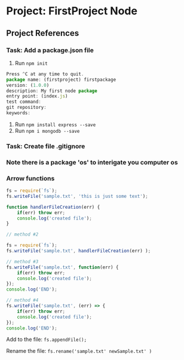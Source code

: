 # Project: FirstProject Node

## Project References

### Task: Add a package.json file

1. Run ```npm init```

```Javascript
Press ^C at any time to quit.
package name: (firstproject) firstpackage
version: (1.0.0)
description: My first node package
entry point: (index.js)
test command:
git repository:
keywords:
```

1. Run ```npm install express --save```
2. Run ```npm i mongodb --save```

### Task: Create file .gitignore

### Note there is a package 'os' to interigate you computer os

### Arrow functions

```javascript
fs = require(`fs`);
fs.writeFile('sample.txt', 'this is just some text');

function handlerFileCreation(err) {
    if(err) throw err;
    console.log('created file');
}

// method #2

fs = require(`fs`);
fs.writeFile('sample.txt', handlerFileCreation(err) );

// method #3
fs.writeFile('sample.txt', function(err) {
    if(err) throw err;
    console.log('created file');
});
console.log('END');

// method #4
fs.writeFile('sample.txt', (err) => {
    if(err) throw err;
    console.log('created file');
});
console.log('END');

```

Add to the file: ```fs.appendFile();```

Rename the file: ```fs.rename('sample.txt' newSample.txt' )```
